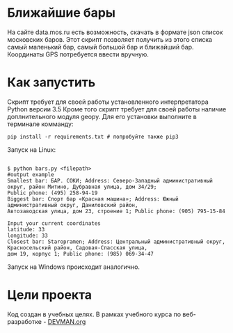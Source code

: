 # Ближайшие бары

На сайте data.mos.ru есть возможность, скачать в формате json список московских баров. 
Этот скрипт позволяет получить из этого списка самый маленький бар, самый большой бар и ближайший бар. Координаты GPS 
потребуется ввести вручную. 

# Как запустить

Скрипт требует для своей работы установленного интерпретатора Python версии 3.5
Кроме того скрипт требует для своей работы наличие доплнительного модуля geopy. Для его установки выполните в терминале 
комманду:
```
pip install -r requirements.txt # попробуйте также pip3
```

Запуск на Linux:

```#!bash

$ python bars.py <filepath>
#output example
Smallest bar: БАР. СОКИ; Address: Северо-Западный административный округ, район Митино, Дубравная улица, дом 34/29; 
Public phone: (495) 258-94-19
Biggest bar: Спорт бар «Красная машина»; Address: Южный административный округ, Даниловский район, 
Автозаводская улица, дом 23, строение 1; Public phone: (905) 795-15-84

Input your current coordinates
latitude: 33
longitude: 33
Closest bar: Staropramen; Address: Центральный административный округ, Красносельский район, Садовая-Спасская улица, 
дом 19, корпус 1; Public phone: (985) 069-34-47

```

Запуск на Windows происходит аналогично.

# Цели проекта

Код создан в учебных целях. В рамках учебного курса по веб-разработке - [DEVMAN.org](https://devman.org)
